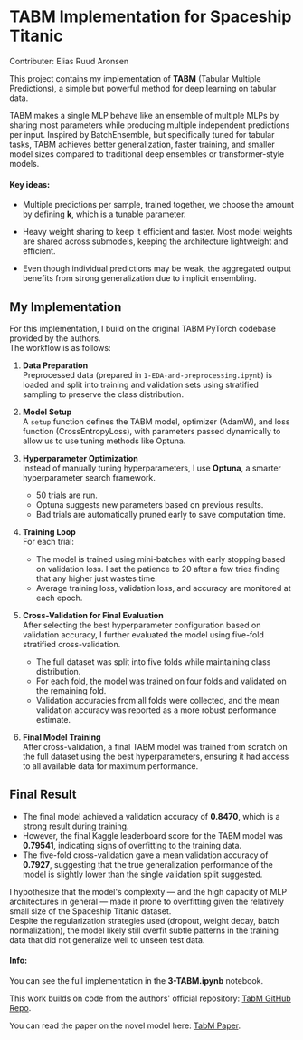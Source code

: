 # TABM Implementation for Spaceship Titanic
Contributer: Elias Ruud Aronsen

This project contains my implementation of **TABM** (Tabular Multiple Predictions), a simple but powerful method for deep learning on tabular data.

TABM makes a single MLP behave like an ensemble of multiple MLPs by sharing most parameters while producing multiple independent predictions per input. Inspired by BatchEnsemble, but specifically tuned for tabular tasks, TABM achieves better generalization, faster training, and smaller model sizes compared to traditional deep ensembles or transformer-style models.

#### Key ideas:
- Multiple predictions per sample, trained together, we choose the amount by defining **k**, which is a tunable parameter.

- Heavy weight sharing to keep it efficient and faster. Most model weights are shared across submodels, keeping the architecture lightweight and efficient.

- Even though individual predictions may be weak, the aggregated output benefits from strong generalization due to implicit ensembling.

## My Implementation

For this implementation, I build on the original TABM PyTorch codebase provided by the authors.  
The workflow is as follows:

1. **Data Preparation**  
   Preprocessed data (prepared in `1-EDA-and-preprocessing.ipynb`) is loaded and split into training and validation sets using stratified sampling to preserve the class distribution.

2. **Model Setup**  
   A `setup` function defines the TABM model, optimizer (AdamW), and loss function (CrossEntropyLoss), with parameters passed dynamically to allow us to use tuning methods like Optuna.

3. **Hyperparameter Optimization**  
   Instead of manually tuning hyperparameters, I use **Optuna**, a smarter hyperparameter search framework.
   - 50 trials are run.
   - Optuna suggests new parameters based on previous results.
   - Bad trials are automatically pruned early to save computation time.

4. **Training Loop**  
   For each trial:
   - The model is trained using mini-batches with early stopping based on validation loss. I sat the patience to 20 after a few tries finding that any higher just wastes time.
   - Average training loss, validation loss, and accuracy are monitored at each epoch.

5. **Cross-Validation for Final Evaluation**  
   After selecting the best hyperparameter configuration based on validation accuracy, I further evaluated the model using five-fold stratified cross-validation.  
   - The full dataset was split into five folds while maintaining class distribution.
   - For each fold, the model was trained on four folds and validated on the remaining fold.
   - Validation accuracies from all folds were collected, and the mean validation accuracy was reported as a more robust performance estimate.

6. **Final Model Training**  
   After cross-validation, a final TABM model was trained from scratch on the full dataset using the best hyperparameters, ensuring it had access to all available data for maximum performance.

## Final Result

- The final model achieved a validation accuracy of **0.8470**, which is a strong result during training.
- However, the final Kaggle leaderboard score for the TABM model was **0.79541**, indicating signs of overfitting to the training data.
- The five-fold cross-validation gave a mean validation accuracy of **0.7927**, suggesting that the true generalization performance of the model is slightly lower than the single validation split suggested.

I hypothesize that the model's complexity — and the high capacity of MLP architectures in general — made it prone to overfitting given the relatively small size of the Spaceship Titanic dataset.  
Despite the regularization strategies used (dropout, weight decay, batch normalization), the model likely still overfit subtle patterns in the training data that did not generalize well to unseen test data.


#### Info:
You can see the full implementation in the **3-TABM.ipynb** notebook.

This work builds on code from the authors' official repository: [TabM GitHub Repo](https://github.com/yandex-research/tabm).

You can read the paper on the novel model here: [TabM Paper](https://arxiv.org/abs/2410.24210).